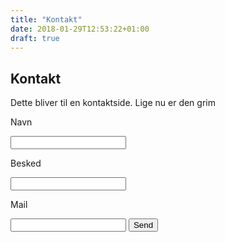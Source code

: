 ```yaml
---
title: "Kontakt"
date: 2018-01-29T12:53:22+01:00
draft: true
---
```

## Kontakt
Dette bliver til en kontaktside. Lige nu er den grim

<form action="https://formspree.io/fiearndal@gmail.com"
      method="POST">
      <p>Navn</p>
    <input type="text" name="name">
    <p>Besked</p>
    <input type="text" name="besked">
     <p>Mail</p>
    <input type="email" name="_replyto">
    <input type="submit" value="Send">
</form>